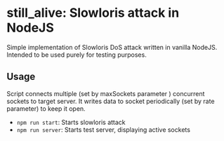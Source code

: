 # still\_alive: Slowloris attack in NodeJS
Simple implementation of Slowloris DoS attack written in vanilla NodeJS.
Intended to be used purely for testing purposes.

## Usage
Script connects multiple (set by maxSockets parameter ) concurrent sockets to target server.
It writes data to socket periodically (set by rate parameter) to keep it open.

- `npm run start`: Starts slowloris attack
- `npm run server`: Starts test server, displaying active sockets
